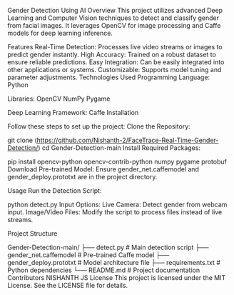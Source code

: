 Gender Detection Using AI
Overview
This project utilizes advanced Deep Learning and Computer Vision techniques to detect and classify gender from facial images. It leverages OpenCV for image processing and Caffe models for deep learning inference.

Features
Real-Time Detection: Processes live video streams or images to predict gender instantly.
High Accuracy: Trained on a robust dataset to ensure reliable predictions.
Easy Integration: Can be easily integrated into other applications or systems.
Customizable: Supports model tuning and parameter adjustments.
Technologies Used
Programming Language: Python

Libraries:
OpenCV
NumPy
Pygame

Deep Learning Framework: Caffe
Installation


Follow these steps to set up the project:
Clone the Repository:

git clone (https://github.com/Nishanth-2/FaceTrace-Real-Time-Gender-Detection/)
cd Gender-Detection-main
Install Required Packages:


pip install opencv-python opencv-contrib-python numpy pygame protobuf
Download Pre-trained Model:
Ensure gender_net.caffemodel and gender_deploy.prototxt are in the project directory.

Usage
Run the Detection Script:

python detect.py
Input Options:
Live Camera: Detect gender from webcam input.
Image/Video Files: Modify the script to process files instead of live streams.

Project Structure

Gender-Detection-main/
├── detect.py              # Main detection script
├── gender_net.caffemodel  # Pre-trained Caffe model
├── gender_deploy.prototxt # Model architecture file
├── requirements.txt       # Python dependencies
└── README.md              # Project documentation
Contributors
NISHANTH JS
License
This project is licensed under the MIT License. See the LICENSE file for details.
